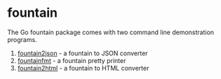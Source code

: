 
# fountain

The Go fountain package comes with two command line demonstration
programs. 

1. [fountain2json](fountain2json.html) - a fountain to JSON converter
2. [fountainfmt](fountainfmt.html) - a fountain pretty printer
3. [fountain2html](fountain2html.html) - a fountain to HTML converter


